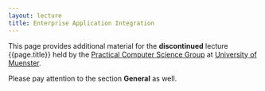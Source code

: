 ```yaml
---
layout: lecture
title: Enterprise Application Integration
---
```


This page provides additional material for the **discontinued** lecture {{page.title}} held by the <a href="https://www.wi.uni-muenster.de/department/groups/pi">Practical Computer Science Group</a> at <a href="https://www.uni-muenster.de/">University of Muenster</a>.

Please pay attention to the section **General** as well.

